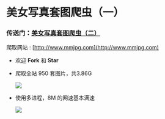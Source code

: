 # 美女写真套图爬虫（一）

### 传送门：[美女写真套图爬虫（二）](https://github.com/chenjiandongx/mzitu)  
爬取网站 : [http://www.mmjpg.com](http://www.mmjpg.com)  
* 欢迎 **Fork** 和 **Star**  

* 爬取全站 950 套图片，共3.86G 

  ![](http://oog4yfyu0.bkt.clouddn.com/mmjpg_1.png) 


* 使用多进程，8M 的网速基本满速  

  ![](http://oog4yfyu0.bkt.clouddn.com/mmjpg_2.png)

